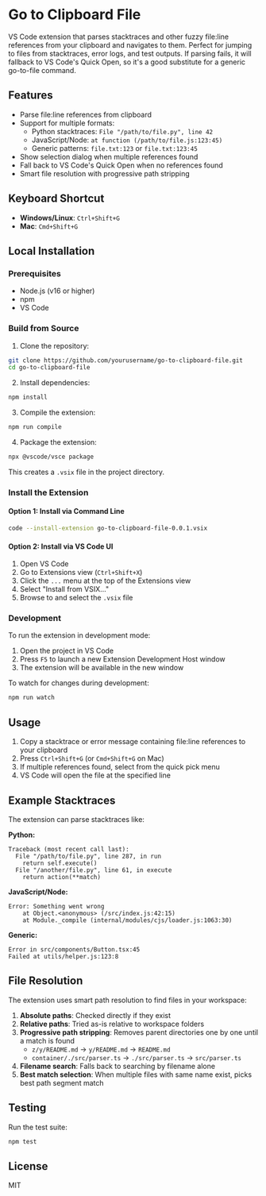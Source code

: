 # Go to Clipboard File

VS Code extension that parses stacktraces and other fuzzy file:line references from your clipboard and navigates to them. Perfect for jumping to files from stacktraces, error logs, and test outputs. If parsing fails, it will fallback to VS Code's Quick Open, so it's a good substitute for a generic go-to-file command.

## Features

- Parse file:line references from clipboard
- Support for multiple formats:
  - Python stacktraces: `File "/path/to/file.py", line 42`
  - JavaScript/Node: `at function (/path/to/file.js:123:45)`
  - Generic patterns: `file.txt:123` or `file.txt:123:45`
- Show selection dialog when multiple references found
- Fall back to VS Code's Quick Open when no references found
- Smart file resolution with progressive path stripping

## Keyboard Shortcut

- **Windows/Linux**: `Ctrl+Shift+G`
- **Mac**: `Cmd+Shift+G`

## Local Installation

### Prerequisites

- Node.js (v16 or higher)
- npm
- VS Code

### Build from Source

1. Clone the repository:
```bash
git clone https://github.com/yourusername/go-to-clipboard-file.git
cd go-to-clipboard-file
```

2. Install dependencies:
```bash
npm install
```

3. Compile the extension:
```bash
npm run compile
```

4. Package the extension:
```bash
npx @vscode/vsce package
```

This creates a `.vsix` file in the project directory.

### Install the Extension

#### Option 1: Install via Command Line
```bash
code --install-extension go-to-clipboard-file-0.0.1.vsix
```

#### Option 2: Install via VS Code UI
1. Open VS Code
2. Go to Extensions view (`Ctrl+Shift+X`)
3. Click the `...` menu at the top of the Extensions view
4. Select "Install from VSIX..."
5. Browse to and select the `.vsix` file

### Development

To run the extension in development mode:

1. Open the project in VS Code
2. Press `F5` to launch a new Extension Development Host window
3. The extension will be available in the new window

To watch for changes during development:
```bash
npm run watch
```

## Usage

1. Copy a stacktrace or error message containing file:line references to your clipboard
2. Press `Ctrl+Shift+G` (or `Cmd+Shift+G` on Mac)
3. If multiple references found, select from the quick pick menu
4. VS Code will open the file at the specified line

## Example Stacktraces

The extension can parse stacktraces like:

**Python:**
```
Traceback (most recent call last):
  File "/path/to/file.py", line 287, in run
    return self.execute()
  File "/another/file.py", line 61, in execute
    return action(**match)
```

**JavaScript/Node:**
```
Error: Something went wrong
    at Object.<anonymous> (/src/index.js:42:15)
    at Module._compile (internal/modules/cjs/loader.js:1063:30)
```

**Generic:**
```
Error in src/components/Button.tsx:45
Failed at utils/helper.js:123:8
```

## File Resolution

The extension uses smart path resolution to find files in your workspace:

1. **Absolute paths**: Checked directly if they exist
2. **Relative paths**: Tried as-is relative to workspace folders
3. **Progressive path stripping**: Removes parent directories one by one until a match is found
   - `z/y/README.md` → `y/README.md` → `README.md`
   - `container/./src/parser.ts` → `./src/parser.ts` → `src/parser.ts`
4. **Filename search**: Falls back to searching by filename alone
5. **Best match selection**: When multiple files with same name exist, picks best path segment match

## Testing

Run the test suite:
```bash
npm test
```

## License

MIT